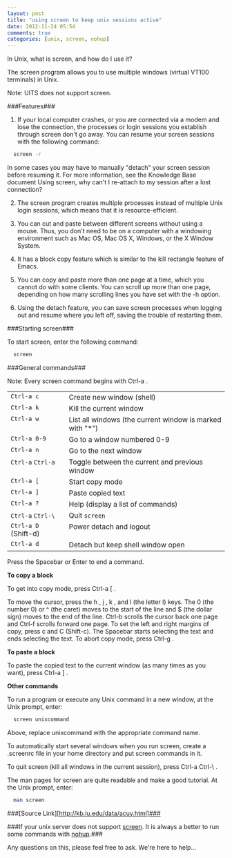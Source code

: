 ```yaml
---
layout: post
title: "using screen to keep unix sessions active"
date: 2012-11-24 05:54
comments: true
categories: [unix, screen, nohup]
---
```



In Unix, what is screen, and how do I use it?

The screen program allows you to use multiple windows (virtual VT100 terminals) in Unix.

Note: UITS does not support screen.

###Features###

1. If your local computer crashes, or you are connected via a modem and lose the connection, the processes or login sessions you establish through screen don't go away. You can resume your screen sessions with the following command:

```sh
  screen -r
```

In some cases you may have to manually "detach" your screen session before resuming it. For more information, see the Knowledge Base document Using screen, why can't I re-attach to my session after a lost connection? 

2. The screen program creates multiple processes instead of multiple Unix login sessions, which means that it is resource-efficient. 

3. You can cut and paste between different screens without using a mouse. Thus, you don't need to be on a computer with a windowing environment such as Mac OS, Mac OS X, Windows, or the X Window System. 

4. It has a block copy feature which is similar to the kill rectangle feature of Emacs. 

5. You can copy and paste more than one page at a time, which you cannot do with some clients. You can scroll up more than one page, depending on how many scrolling lines you have set with the  -h  option. 

6. Using the detach feature, you can save screen processes when logging out and resume where you left off, saving the trouble of restarting them.


###Starting screen###

To start screen, enter the following command:

```sh
  screen
```


###General commands###

Note: Every screen command begins with Ctrl-a .


<table cellpadding="10">
  <tr align="left" valign="top">
    <td align="left">
      <code>Ctrl-a&nbsp;c</code> </td>
    <td align="left">Create new window (shell) </td>
  </tr>
  <tr valign="top">
    <td align="left">
      <code>Ctrl-a&nbsp;k</code> 
     </td>
    <td align="left">Kill the current window
  </td>
  </tr>
  <tr valign="top">
    <td align="left">
      <code>Ctrl-a&nbsp;w</code>
    </td>
    <td align="left">List all windows (the current window is marked with "*")</td>
  </tr>
  <tr valign="top">
    <td align="left">
      <code>Ctrl-a&nbsp;0-9</code>
    </td>
    <td align="left">Go to a window numbered 0-9</td>
  </tr>
  <tr valign="top">
    <td align="left">
      <code>Ctrl-a&nbsp;n</code>
    </td>
    <td align="left">Go to the next window </td>
  </tr>
  <tr valign="top">
    <td align="left">
      <code>Ctrl-a</code>&nbsp;<code>Ctrl-a </code>
    </td>
    <td align="left">Toggle between the current and previous window
    </td>
  </tr>
  <tr valign="top">
  <td align="left">
  <code>Ctrl-a&nbsp;[</code> </td>
  <td align="left">Start copy mode
  </td>
  </tr>
  <tr valign="top">
  <td align="left">
  <code>Ctrl-a&nbsp;]</code> </td>
  <td align="left">Paste copied text
  </td>
  </tr>
  <tr valign="top">
  <td align="left">
  <code>Ctrl-a&nbsp;?</code> </td>
  <td align="left">Help (display a list of commands)
  </td>
  </tr>
  <tr valign="top">
  <td align="left">
  <code>Ctrl-a</code>&nbsp;<code>Ctrl-\</code> </td>
  <td align="left">Quit <code>screen</code>
  </td>
  </tr>
  <tr valign="top">
  <td align="left">
  <code>Ctrl-a&nbsp;D</code> (Shift-d) </td>
  <td align="left">Power detach and logout
  </td>
  </tr>
  <tr valign="top">
  <td align="left">
  <code>Ctrl-a&nbsp;d</code> </td>
  <td align="left">Detach but keep shell window open</td>
  </tr>
</table>

Press the Spacebar or Enter to end a command.

**To copy a block**

To get into copy mode, press Ctrl-a [  .

To move the cursor, press the  h ,  j ,  k , and  l  (the letter l) keys. The  0  (the number 0) or  ^  (the caret) moves to the start of the line and  $  (the dollar sign) moves to the end of the line. Ctrl-b scrolls the cursor back one page and Ctrl-f scrolls forward one page. To set the left and right margins of copy, press  c  and  C  (Shift-c). The Spacebar starts selecting the text and ends selecting the text. To abort copy mode, press Ctrl-g .

**To paste a block**

To paste the copied text to the current window (as many times as you want), press Ctrl-a ] .

**Other commands**

To run a program or execute any Unix command in a new window, at the Unix prompt, enter:

```sh
  screen unixcommand
```

Above, replace unixcommand with the appropriate command name.

To automatically start several windows when you run screen, create a .screenrc file in your home directory and put screen commands in it.

To quit screen (kill all windows in the current session), press Ctrl-a Ctrl-\ .

The man pages for screen are quite readable and make a good tutorial. At the Unix prompt, enter:

```sh
  man screen
```


###[Source Link][http://kb.iu.edu/data/acuy.html]###

###If your unix server does not support [screen](/blog/2012/11/24/using-screen-to-keep-unix-sessions-active). It is always a better to run some commands with [nohup](/blog/2012/11/24/using-nohup-to-prevent-processes-stopping-on-disconnect).###



Any questions on this, please feel free to ask. We're here to help...
